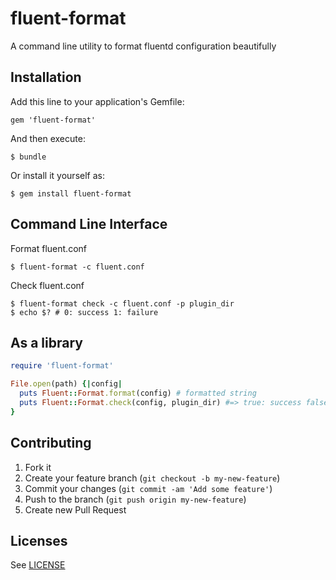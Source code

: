 # fluent-format

A command line utility to format fluentd configuration beautifully

## Installation

Add this line to your application's Gemfile:

    gem 'fluent-format'

And then execute:

    $ bundle

Or install it yourself as:

    $ gem install fluent-format

## Command Line Interface

Format fluent.conf

    $ fluent-format -c fluent.conf

Check fluent.conf

    $ fluent-format check -c fluent.conf -p plugin_dir
    $ echo $? # 0: success 1: failure

## As a library

```ruby
require 'fluent-format'

File.open(path) {|config|
  puts Fluent::Format.format(config) # formatted string
  puts Fluent::Format.check(config, plugin_dir) #=> true: success false: failure
}
```

## Contributing

1. Fork it
2. Create your feature branch (`git checkout -b my-new-feature`)
3. Commit your changes (`git commit -am 'Add some feature'`)
4. Push to the branch (`git push origin my-new-feature`)
5. Create new Pull Request

## Licenses

See [LICENSE](LICENSE)

